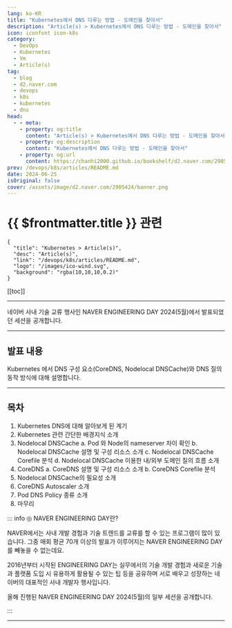 ```yaml
---
lang: ko-KR
title: "Kubernetes에서 DNS 다루는 방법 - 도메인을 찾아서"
description: "Article(s) > Kubernetes에서 DNS 다루는 방법 - 도메인을 찾아서"
icon: iconfont icon-k8s
category: 
  - DevOps
  - Kubernetes
  - Vm
  - Article(s)
tag: 
  - blog
  - d2.naver.com
  - devops
  - k8s
  - kubernetes
  - dns
head:  
  - - meta:
    - property: og:title
      content: "Article(s) > Kubernetes에서 DNS 다루는 방법 - 도메인을 찾아서"
    - property: og:description
      content: "Kubernetes에서 DNS 다루는 방법 - 도메인을 찾아서"
    - property: og:url
      content: https://chanhi2000.github.io/bookshelf/d2.naver.com/2905424.html
prev: /devops/k8s/articles/README.md
date: 2024-06-25
isOriginal: false
cover: /assets/image/d2.naver.com/2905424/banner.png
---
```


# {{ $frontmatter.title }} 관련

```component VPCard
{
  "title": "Kubernetes > Article(s)",
  "desc": "Article(s)",
  "link": "/devops/k8s/articles/README.md",
  "logo": "/images/ico-wind.svg",
  "background": "rgba(10,10,10,0.2)"
}
```

[[toc]]

---

<SiteInfo
  name="Kubernetes에서 DNS 다루는 방법 - 도메인을 찾아서 | NAVER D2"
  desc="Kubernetes에서 DNS 다루는 방법 - 도메인을 찾아서"
  url="https://d2.naver.com/helloworld/2905424"
  logo="/assets/image/d2.naver.com/favicon.ico"
  preview="/assets/image/d2.naver.com/2905424/banner.png"/>

네이버 사내 기술 교류 행사인 NAVER ENGINEERING DAY 2024(5월)에서 발표되었던 세션을 공개합니다.

<!-- 
https://tv.naver.com/embed/56456809?autoPlay=true
TODO: find youtube
-->

---

## 발표 내용

Kubernetes 에서 DNS 구성 요소(CoreDNS, Nodelocal DNSCache)와 DNS 질의 동작 방식에 대해 설명합니다.

---

## 목차

1. Kubernetes DNS에 대해 알아보게 된 계기  
2. Kubernetes 관련 간단한 배경지식 소개  
3. Nodelocal DNSCache
  a. Pod 와 Node의 nameserver 차이 확인
  b. Nodelocal DNSCache 설명 및 구성 리소스 소개
  c. Nodelocal DNSCache Corefile 분석
  d. Nodelocal DNSCache 이용한 내/외부 도메인 질의 흐름 소개
4. CoreDNS
  a. CoreDNS 설명 및 구성 리소스 소개
  b. CoreDNS Corefile 분석
5. Nodelocal DNSCache의 필요성 소개  
6. CoreDNS Autoscaler 소개  
7. Pod DNS Policy 종류 소개  
8. 마무리

::: info ◎ NAVER ENGINEERING DAY란?
  
NAVER에서는 사내 개발 경험과 기술 트렌드를 교류를 할 수 있는 프로그램이 많이 있습니다. 그중 매회 평균 70개 이상의 발표가 이루어지는 NAVER ENGINEERING DAY를 빼놓을 수 없는데요.

2016년부터 시작된 ENGINEERING DAY는 실무에서의 기술 개발 경험과 새로운 기술과 플랫폼 도입 시 유용하게 활용될 수 있는 팁 등을 공유하며 서로 배우고 성장하는 네이버의 대표적인 사내 개발자 행사입니다.

올해 진행된 NAVER ENGINEERING DAY 2024(5월)의 일부 세션을 공개합니다.

:::

---

<TagLinks />